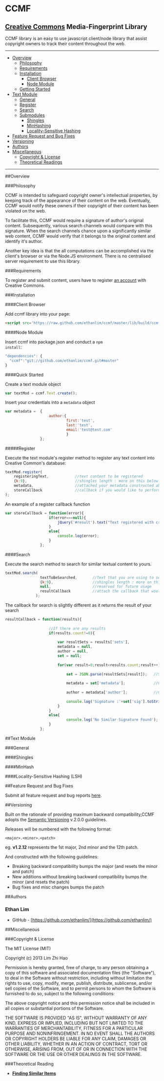 CCMF
====

[Creative Commons][1] Media-Fingerprint Library
---

CCMF library is an easy to use javascript client/node library that assist copyright owners to track their content throughout the web.
* * *

*   [Overview](#overview)
    *   [Philosophy](#philosophy)
    *   [Requirements](#requirements)
    *   [Installation](#installation)  
    	* [Client Browser](#browserInstall)
    	* [Node Module](#nodeInstall)
    *   [Getting Started](#gettingStarted)
*   [Text Module](#textModule)
    *   [General](#textModule-general)
    *   [Register](#textModule-register)
    *   [Search](#textModule-search)
    * 	[Submodules](#textModule-submodules)
    	* [Shingles](#textModule-shingles)
    	* [MinHashing](#textModule-minhash)
    	* [Locality-Sensitive Hashing](#textModule-lsh)
*	[Feature Request and Bug Fixes](#feature&bugs)
*	[Versioning](#versioning)
*	[Authors](#authors)
*   [Miscellaneous](#misc)
    *   [Copyright & License](#copyright&license)
    *   [Theoretical Readings](#theoreticalReading)

[1]: http://creativecommons.org/ "Creative Commons"
[2]: http://semver.org/ "Semantic Versioning"

* * * 
##Overview

###Philosophy

CCMF is intended to safeguard  copyright owner's intellectual properties, by keeping track of the appearance of their content on the web. Eventually, CCMF would notify these owners if their copyright of their content has been violated on the web.

To facilitate this, CCMF would require a signature of author's original content. Subsequently, various search channels would compare with this signature. When the search channels chance upon a significantly similar web content, CCMF would verify that it belongs to the original content and identify it's author. 

Another key idea is that the all computations can be accomplished via the client's browser or via the Node.JS environment. There is no centralised server requirement to use this library.

###Requirements

To register and submit content, users have to register [an account](http://ccmf.ethanlim.net/users/signup) with Creative Commons.

###Installation

####Client Browser

Add ccmf library into your page:

```HTML
<script src='https://raw.github.com/ethanlim/ccmf/master/lib/build/ccmf.js'></script>
```

####Node Module

Insert ccmf into package.json and conduct a <code>npm install</code>:

```javascript
"dependencies": {
  "ccmf":"git://github.com/ethanlim/ccmf.git#master"
}
```

####Quick Started

Create a text module object
 
```javascript
var textMod = ccmf.Text.create();
```

Insert your credentials into a <code>metadata</code> object

```javascript
var metadata = 	{
					author:{
							first:'test',
							last:'test',
							email:'test@test.com'
							}
		   	 	};
```

#####Register

Execute the text module's register method to register any text content into Creative Common's database:

```javascript
textMod.register(	
	registeringText,			//text content to be registered
	{k:9},						//shingles length : more on this below
	metadata,					//attached your metadata constructed above
	storeCallback				//callback if you would like to perform additional actions once text is stored
);
```

An example of a register callback function

```javascript
var storeCallback = function(error){
					if(error===null){
						jQuery('#result').text("Text registered with creative commons");
					}
					else{
						console.log(error);
					}
				};
```

####Search

Execute the search method to search for similar textual content to yours.

```javascript
textMod.search(
				textToBeSearched,		//Text that you are using to search for similar texts
				{k:9},					//shingles length : more on this below
				null,					//reserved for future usage
				resultCallback			//attach the callback that would execute once results are ready
			  );
```

The callback for search is slightly different as it returns the result of your search

```javascript
resultCallback = function(results){
				
					//If there are any results
					if(results.count!=0){
						
						var resultSets = results['sets'],
						metadata = null,
						author = null,
						set = null;
					
						for(var result=0;result<results.count;result++){
							
							set = JSON.parse(resultSets[result]);	//Signature of the similar text
							
							metadata = set['metadata'];				//Get the metadata object (exactly as above)
			
							author = metadata['author']; 			//Get the author's detail
							
							console.log('Signature :'+set['sig'].toString().substring(0,30) +' Author : '+author['first']);
						}
					}
					else{
							console.log('No Similar Signature Found');
					}
				};
```

##Text Module

###General

####Shingles

####MinHash

####Locality-Sensitive Hashing (LSH)

##Feature Request and Bug Fixes

Submit all feature request and bug reports [here](https://github.com/ethanlim/ccmf/issues).

##Versioning

Built on the rationale of providing maximum backward compatibility,CCMF adopts the [Semantic Versioning][2] v.2.0.0 guidelines.

Releases will be numbered with the following format:

`<major>.<minor>.<patch>`

eg. **v1.2.12**
represents the 1st major, 2nd minor and the 12th patch.

And constructed with the following guidelines:

- Breaking backward compatibility bumps the major (and resets the minor and patch)
- New additions without breaking backward compatibility bumps the minor (and resets the patch)
- Bug fixes and misc changes bumps the patch

##Authors

### Ethan Lim ###
- GitHub - [https://github.com/ethanlim/](https://github.com/ethanlim/)

##Miscellaneous

###Copyright & License

The MIT License (MIT)

Copyright (c) 2013 Lim Zhi Hao

Permission is hereby granted, free of charge, to any person obtaining a copy
of this software and associated documentation files (the "Software"), to deal
in the Software without restriction, including without limitation the rights
to use, copy, modify, merge, publish, distribute, sublicense, and/or sell
copies of the Software, and to permit persons to whom the Software is
furnished to do so, subject to the following conditions:

The above copyright notice and this permission notice shall be included in
all copies or substantial portions of the Software.

THE SOFTWARE IS PROVIDED "AS IS", WITHOUT WARRANTY OF ANY KIND, EXPRESS OR
IMPLIED, INCLUDING BUT NOT LIMITED TO THE WARRANTIES OF MERCHANTABILITY,
FITNESS FOR A PARTICULAR PURPOSE AND NONINFRINGEMENT. IN NO EVENT SHALL THE
AUTHORS OR COPYRIGHT HOLDERS BE LIABLE FOR ANY CLAIM, DAMAGES OR OTHER
LIABILITY, WHETHER IN AN ACTION OF CONTRACT, TORT OR OTHERWISE, ARISING FROM,
OUT OF OR IN CONNECTION WITH THE SOFTWARE OR THE USE OR OTHER DEALINGS IN
THE SOFTWARE.

###Theoretical Reading 

- **[Finding Similar Items](http://infolab.stanford.edu/~ullman/mmds.html)**
